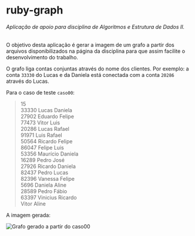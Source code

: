 # ruby-graph

<h6>Aplicação de apoio para disciplina de Algoritmos e Estrutura de Dados II. </h6>
O objetivo desta aplicação é gerar a imagem de um grafo a partir dos arquivos disponibilizados na página da disciplina para  que assim facilite o desenvolvimento do trabalho.

O grafo liga contas conjuntas através do nome dos clientes. Por exemplo: a conta `33330` do Lucas e da Daniela está conectada com a conta `20286` através do Lucas.

Para o caso de teste `caso00`:  
> 15  
33330 Lucas Daniela  
27902 Eduardo Felipe  
77473 Vitor Luis  
20286 Lucas Rafael  
91971 Luis Rafael  
50564 Ricardo Felipe  
86047 Felipe Luis  
53356 Maurício Daniela  
16289 Pedro José  
27926 Ricardo Daniela  
82437 Pedro Lucas  
82396 Vanessa Felipe  
5696 Daniela Aline  
28589 Pedro Fábio  
63397 Vinicius Ricardo  
Vitor Aline  

A imagem gerada: 

![Grafo gerado a partir do caso00](https://raw.githubusercontent.com/marlonfurtado/ruby-graph/master/img/caso00.png?token=AT5Y0hhXXBzYHRDknlrY81P71EM8SlTXks5Z8iZPwA%3D%3D)
  
